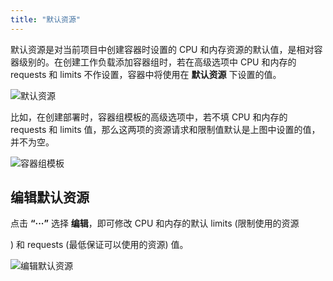 ```yaml
---
title: "默认资源"
---
```


默认资源是对当前项目中创建容器时设置的 CPU 和内存资源的默认值，是相对容器级别的。在创建工作负载添加容器组时，若在高级选项中 CPU 和内存的 requests 和 limits 不作设置，容器中将使用在 **默认资源** 下设置的值。

![默认资源](/default-resource-list.png)

比如，在创建部署时，容器组模板的高级选项中，若不填 CPU 和内存的 requests 和 limits 值，那么这两项的资源请求和限制值默认是上图中设置的值，并不为空。

![容器组模板](/cpu-and-memory-setting.png)

## 编辑默认资源

点击 **“···”** 选择 **编辑**，即可修改 CPU 和内存的默认 limits (限制使用的资源

) 和 requests (最低保证可以使用的资源) 值。

![编辑默认资源](/default-request-setting.png)

